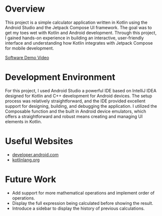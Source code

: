 # Overview
This project is a simple calculator application written in Kotlin using the Android Studio and the Jetpack Compose UI framework. 
The goal was to get my toes wet with Kotlin and Android development. Through this project, I gained hands-on experience in building an interactive, user-friendly interface and understanding how Kotlin integrates with Jetpack Compose for mobile development.

[Software Demo Video](http://youtube.link.goes.here)

# Development Environment
For this project, I used Android Studio a powerful IDE based on IntelliJ IDEA designed for Kotlin and C++ development for Android devices. The setup process was relatively straightforward, and the IDE provided excellent support for designing, building, and debugging the application.
I utilized the Composable function and the built in Android device emulators, which offers a straightforward and robust means creating and managing UI elements in Kotlin.

# Useful Websites
- [developer.android.com](https://developer.android.com/courses/pathways/jetpack-compose-for-android-developers-1?hl=en)
- [kotlinlang.org](https://kotlinlang.org/docs/basic-syntax.html)

# Future Work
- Add support for more mathematical operations and implement order of operations.
- Display the full expression being calculated before showing the result.
- Introduce a sidebar to display the history of previous calculations.